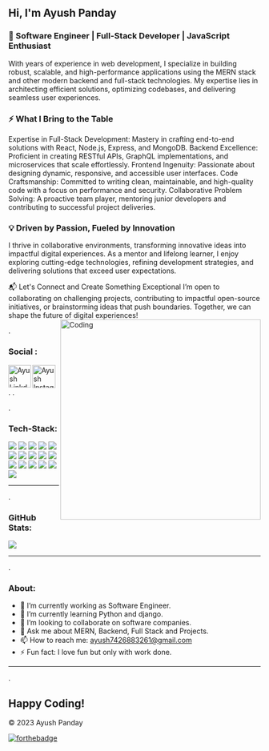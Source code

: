 ## Hi, I'm Ayush Panday

### 🚀 Software Engineer | Full-Stack Developer | JavaScript Enthusiast

With years of experience in web development, I specialize in building robust, scalable, and high-performance applications using the MERN stack and other modern backend and full-stack technologies. My expertise lies in architecting efficient solutions, optimizing codebases, and delivering seamless user experiences.

### ⚡ What I Bring to the Table

Expertise in Full-Stack Development: Mastery in crafting end-to-end solutions with React, Node.js, Express, and MongoDB.
Backend Excellence: Proficient in creating RESTful APIs, GraphQL implementations, and microservices that scale effortlessly.
Frontend Ingenuity: Passionate about designing dynamic, responsive, and accessible user interfaces.
Code Craftsmanship: Committed to writing clean, maintainable, and high-quality code with a focus on performance and security.
Collaborative Problem Solving: A proactive team player, mentoring junior developers and contributing to successful project deliveries.

### 💡 Driven by Passion, Fueled by Innovation
I thrive in collaborative environments, transforming innovative ideas into impactful digital experiences. As a mentor and lifelong learner, I enjoy exploring cutting-edge technologies, refining development strategies, and delivering solutions that exceed user expectations.

📬 Let's Connect and Create Something Exceptional
I’m open to collaborating on challenging projects, contributing to impactful open-source initiatives, or brainstorming ideas that push boundaries. Together, we can shape the future of digital experiences!
<img align="right" alt="Coding" width="400" src="https://cdn.dribbble.com/users/1162077/screenshots/3848914/programmer.gif" />

.
 ### Social :

<a href="https://www.linkedin.com/in/ayush-panday-799b3120b/">
  <img align="left" alt="Ayush LinkdeIN" width="45px" src="https://img.freepik.com/free-icon/linkedin_318-183415.jpg?t=st=1692078414~exp=1692079014~hmac=cf2b4504ce0af360549f9bbfc09318007a5c542b90b7c9037b8655055d9c8b05" /> </a> <a href="https://www.instagram.com/ayushpanday__/">
  <img align="left" alt="Ayush Instagram" width="46px" src="https://img.freepik.com/free-vector/instagram-background-gradient-colors_23-2147823814.jpg?w=740&t=st=1692078560~exp=1692079160~hmac=2d3d8dddc05fd204f4f58d97755fb24bc576908e0f9a7a04e20e511147eff385" /> 
  </a>


.
.


.
### Tech-Stack:
<img src="https://img.shields.io/badge/HTML5-E34F26?style=for-the-badge&logo=html5&logoColor=white"/> <img src="https://img.shields.io/badge/CSS3-1572B6?style=for-the-badge&logo=css3&logoColor=white" /> <img src ="https://img.shields.io/badge/JavaScript-323330?style=for-the-badge&logo=javascript&logoColor=F7DF1E"/> <img src ="https://img.shields.io/badge/react-%2320232a.svg?style=for-the-badge&logo=react&logoColor=%2361DAFB"/>
<img src="https://img.shields.io/badge/Node.js-339933?style=for-the-badge&logo=nodedotjs&logoColor=white"/>  <img src ="https://img.shields.io/badge/Express.js-000000?style=for-the-badge&logo=express&logoColor=white"/> <img src="https://img.shields.io/badge/GIT-E44C30?style=for-the-badge&logo=git&logoColor=white"/> <img src="https://img.shields.io/badge/JWT-000000?style=for-the-badge&logo=JSON%20web%20tokens&logoColor=white" />
<img src="https://img.shields.io/badge/MongoDB-4EA94B?style=for-the-badge&logo=mongodb&logoColor=white" /> <img src="https://img.shields.io/badge/MySQL-005C84?style=for-the-badge&logo=mysql&logoColor=white"/> <img src="https://img.shields.io/badge/redis-%23DD0031.svg?style=for-the-badge&logo=redis&logoColor=white"/>
<img src="https://img.shields.io/badge/AWS-%23FF9900.svg?style=for-the-badge&logo=amazon-aws&logoColor=white"/> <img src="https://img.shields.io/badge/vercel-%23000000.svg?style=for-the-badge&logo=vercel&logoColor=white"/> <img src="https://img.shields.io/badge/netlify-%23000000.svg?style=for-the-badge&logo=netlify&logoColor=#00C7B7"/>
<img src ="https://img.shields.io/badge/Postman-FF6C37?style=for-the-badge&logo=postman&logoColor=white"/> <img src ="https://img.shields.io/badge/Microsoft_Office-D83B01?style=for-the-badge&logo=microsoft-office&logoColor=white"/>

---
.


### GitHub Stats:
![](https://github-readme-streak-stats.herokuapp.com/?user=AyushPanday1&theme=dark&hide_border=false)<br/>

---
.

### About:

- 🔭 I’m currently working as Software Engineer.
- 🌱 I’m currently learning Python and django.
- 👯 I’m looking to collaborate on software companies.
- 💬 Ask me about MERN, Backend, Full Stack and Projects.
- 📫 How to reach me:  ayush7426883261@gmail.com
- ⚡ Fun fact: I love fun but only with work done.

---
.

## Happy Coding!
© 2023 Ayush Panday

[![forthebadge](https://forthebadge.com/images/badges/built-with-love.svg)](https://forthebadge.com)

